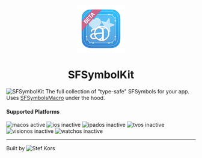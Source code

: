 
<p align="center">
  <img src="AppIconBeta/AppIcon-512.png" height="128">
  <h1 align="center">SFSymbolKit</h1>
</p>

![SFSymbolKit](https://github.com/StefKors/SFSymbolKit) The full collection of "type-safe" SFSymbols for your app. Uses [SFSymbolsMacro](https://github.com/lukepistrol/SFSymbolsMacro) under the hood.

#### Supported Platforms
<p align="left">
  <picture>
    <source media="(prefers-color-scheme: dark)" srcset="Images/macos-f.svg">
    <source media="(prefers-color-scheme: light)" srcset="Images/macos-f-i.svg">
    <img alt="macos active" src="Images/macos-f-i.svg" height="24">
  </picture>

  <picture>
    <source media="(prefers-color-scheme: dark)" srcset="Images/ios-f-i.svg">
    <source media="(prefers-color-scheme: light)" srcset="Images/ios-f.svg">
    <img alt="ios inactive" src="Images/ios-f.svg" height="24">
  </picture>

  <picture>
    <source media="(prefers-color-scheme: dark)" srcset="Images/ipados-f-i.svg">
    <source media="(prefers-color-scheme: light)" srcset="Images/ipados-f.svg">
    <img alt="ipados inactive" src="Images/ipados-f.svg" height="24">
  </picture>

  <picture>
    <source media="(prefers-color-scheme: dark)" srcset="Images/tvos-f-i.svg">
    <source media="(prefers-color-scheme: light)" srcset="Images/tvos-f.svg">
    <img alt="tvos inactive" src="Images/tvos-f.svg" height="24">
  </picture>

  <picture>
    <source media="(prefers-color-scheme: dark)" srcset="Images/visionos-f-i.svg">
    <source media="(prefers-color-scheme: light)" srcset="Images/visionos-f.svg">
    <img alt="visionos inactive" src="Images/visionos-f.svg" height="24">
  </picture>

  <picture>
    <source media="(prefers-color-scheme: dark)" srcset="Images/watchos-f-i.svg">
    <source media="(prefers-color-scheme: light)" srcset="Images/watchos-f.svg">
    <img alt="watchos inactive" src="Images/watchos-f.svg" height="24">
  </picture>

</p>


-------


Built by ![Stef Kors](https://stefkors.com)
